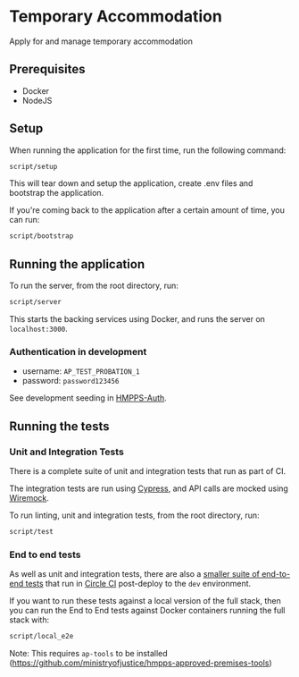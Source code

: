 # Temporary Accommodation

Apply for and manage temporary accommodation

## Prerequisites

* Docker
* NodeJS

## Setup

When running the application for the first time, run the following command:

```bash
script/setup
```

This will tear down and setup the application, create .env files and bootstrap the application.

If you're coming back to the application after a certain amount of time, you can run:

```bash
script/bootstrap
```

## Running the application

To run the server, from the root directory, run:

```bash
script/server
```

This starts the backing services using Docker, and runs the server on `localhost:3000`.

### Authentication in development

- username: `AP_TEST_PROBATION_1`
- password: `password123456`

See development seeding in [HMPPS-Auth](https://github.com/ministryofjustice/hmpps-auth/commit/ae4ea22c4da72725dd6814abc70187dd534d24c8).

## Running the tests

### Unit and Integration Tests

There is a complete suite of unit and integration tests that run as part of CI.

The integration tests are run using [Cypress](https://www.cypress.io/), and API
calls are mocked using [Wiremock](https://wiremock.org/).

To run linting, unit and integration tests, from the root directory, run:

```bash
script/test
```

### End to end tests

As well as unit and integration tests, there are also a [smaller suite of
end-to-end tests](https://github.com/ministryofjustice/hmpps-temporary-accommodation-ui/tree/main/e2e/tests)
that run in [Circle CI](https://circleci.com/) post-deploy to the `dev`
environment.

If you want to run these tests against a local version of the full stack, then
you can run the End to End tests against Docker containers running the full stack with:

```bash
script/local_e2e
```

Note: This requires `ap-tools` to be installed (<https://github.com/ministryofjustice/hmpps-approved-premises-tools>)
